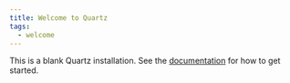 ```yaml
---
title: Welcome to Quartz
tags:
  - welcome
---
```


This is a blank Quartz installation.
See the [documentation](https://quartz.jzhao.xyz) for how to get started.
